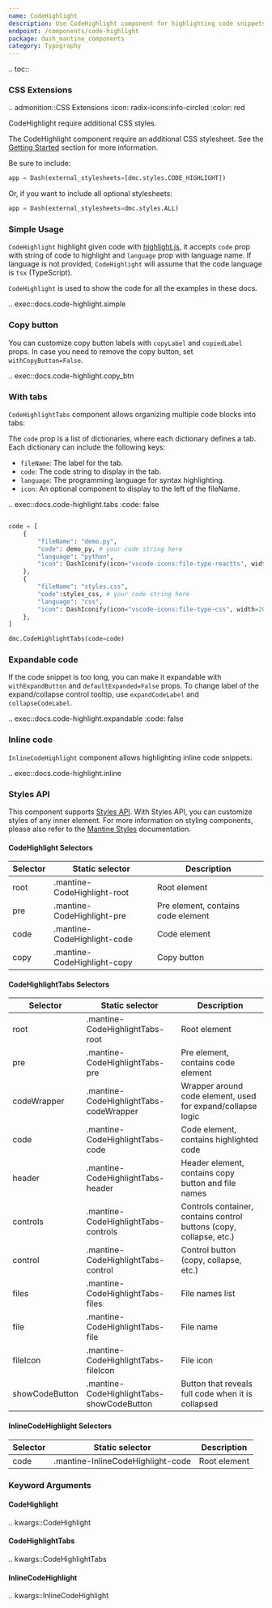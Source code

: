 ```yaml
---
name: CodeHighlight
description: Use CodeHighlight component for highlighting code snippets with syntax highlighting for different languages like python, cpp, javascript, etc.
endpoint: /components/code-highlight
package: dash_mantine_components
category: Typography
---
```


.. toc::


### CSS Extensions

.. admonition::CSS Extensions
   :icon: radix-icons:info-circled
   :color: red

   CodeHighlight require additional CSS styles.

The CodeHighlight component require an additional CSS stylesheet.  See the [Getting Started](/getting-started) section for more information.

Be sure to include:
```python
app = Dash(external_stylesheets=[dmc.styles.CODE_HIGHLIGHT])
```
Or, if you want to include all optional stylesheets:
```python
app = Dash(external_stylesheets=dmc.styles.ALL)
```


### Simple Usage

`CodeHighlight` highlight given code with [highlight.js](https://highlightjs.org/), it accepts `code` prop with string of
code to highlight and `language` prop with language name. If language is not provided, `CodeHighlight` will assume that
the code language is `tsx` (TypeScript).

`CodeHighlight` is used to show the code for all the examples in these docs.

.. exec::docs.code-highlight.simple

### Copy button
You can customize copy button labels with `copyLabel` and `copiedLabel` props. In case you need to remove 
the copy button, set `withCopyButton=False`.


.. exec::docs.code-highlight.copy_btn


### With tabs
`CodeHighlightTabs` component allows organizing multiple code blocks into tabs:

The `code` prop is a list of dictionaries, where each dictionary defines a tab. Each dictionary can include the following keys:

- `fileName`: The label for the tab.
- `code`: The code string to display in the tab.
- `language`: The programming language for syntax highlighting.
- `icon`: An optional component to display to the left of the fileName.



.. exec::docs.code-highlight.tabs
    :code: false



```python

code = [
    {
        "fileName": "demo.py",
        "code": demo_py, # your code string here
        "language": "python",
        "icon": DashIconify(icon="vscode-icons:file-type-reactts", width=20),
    },
    {
        "fileName": "styles.css",
        "code":styles_css, # your code string here
        "language": "css",
        "icon": DashIconify(icon="vscode-icons:file-type-css", width=20),
    },    
]

dmc.CodeHighlightTabs(code=code)

```

### Expandable code
If the code snippet is too long, you can make it expandable with `withExpandButton` and `defaultExpanded=False` props.
To change label of the expand/collapse control tooltip, use `expandCodeLabel` and `collapseCodeLabel`.


.. exec::docs.code-highlight.expandable
    :code: false

### Inline code

`InlineCodeHighlight` component allows highlighting inline code snippets:


.. exec::docs.code-highlight.inline

### Styles API

This component supports [Styles API](/styles-api). With Styles API, you can customize styles of any inner element.
For more information on styling components,  please also refer to the [Mantine Styles](https://mantine.dev/styles/styles-overview/) documentation.


#### CodeHighlight Selectors

| Selector | Static selector               | Description                          |
|----------|--------------------------------|--------------------------------------|
| root     | .mantine-CodeHighlight-root    | Root element                         |
| pre      | .mantine-CodeHighlight-pre     | Pre element, contains code element   |
| code     | .mantine-CodeHighlight-code    | Code element                         |
| copy     | .mantine-CodeHighlight-copy    | Copy button                          |



#### CodeHighlightTabs Selectors

| Selector      | Static selector                     | Description                                            |
|---------------|--------------------------------------|--------------------------------------------------------|
| root          | .mantine-CodeHighlightTabs-root      | Root element                                           |
| pre           | .mantine-CodeHighlightTabs-pre       | Pre element, contains code element                    |
| codeWrapper   | .mantine-CodeHighlightTabs-codeWrapper | Wrapper around code element, used for expand/collapse logic |
| code          | .mantine-CodeHighlightTabs-code      | Code element, contains highlighted code               |
| header        | .mantine-CodeHighlightTabs-header    | Header element, contains copy button and file names   |
| controls      | .mantine-CodeHighlightTabs-controls  | Controls container, contains control buttons (copy, collapse, etc.) |
| control       | .mantine-CodeHighlightTabs-control   | Control button (copy, collapse, etc.)                 |
| files         | .mantine-CodeHighlightTabs-files     | File names list                                       |
| file          | .mantine-CodeHighlightTabs-file      | File name                                             |
| fileIcon      | .mantine-CodeHighlightTabs-fileIcon  | File icon                                             |
| showCodeButton| .mantine-CodeHighlightTabs-showCodeButton | Button that reveals full code when it is collapsed |


#### InlineCodeHighlight Selectors

| Selector | Static selector                    | Description    |
|----------|-------------------------------------|----------------|
| code     | .mantine-InlineCodeHighlight-code   | Root element   |

### Keyword Arguments

#### CodeHighlight

.. kwargs::CodeHighlight

#### CodeHighlightTabs

.. kwargs::CodeHighlightTabs

#### InlineCodeHighlight

.. kwargs::InlineCodeHighlight